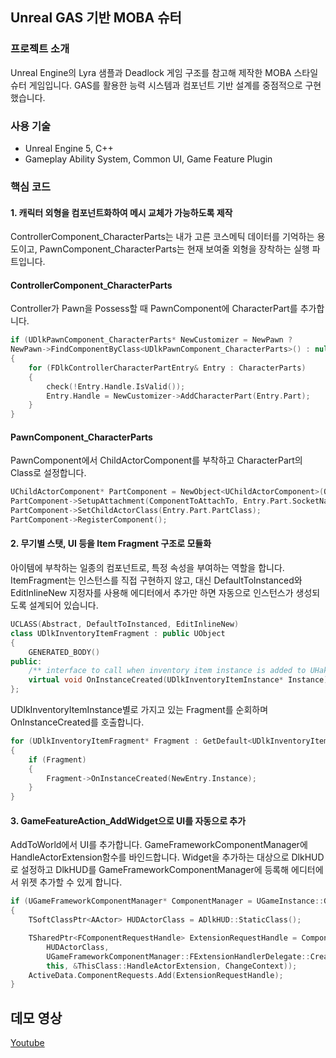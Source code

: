 ## Unreal GAS 기반 MOBA 슈터

### 프로젝트 소개
Unreal Engine의 Lyra 샘플과 Deadlock 게임 구조를 참고해 제작한 MOBA 스타일 슈터 게임입니다. GAS를 활용한 능력 시스템과 컴포넌트 기반 설계를 중점적으로 구현했습니다.

### 사용 기술
- Unreal Engine 5, C++
- Gameplay Ability System, Common UI, Game Feature Plugin

### 핵심 코드 
#### 1. 캐릭터 외형을 컴포넌트화하여  메시 교체가 가능하도록 제작
ControllerComponent_CharacterParts는 내가 고른 코스메틱 데이터를 기억하는 용도이고, PawnComponent_CharacterParts는 현재 보여줄 외형을 장착하는 실행 파트입니다.

#### ControllerComponent_CharacterParts
Controller가 Pawn을 Possess할 때 PawnComponent에 CharacterPart를 추가합니다.
```cpp
if (UDlkPawnComponent_CharacterParts* NewCustomizer = NewPawn ?
NewPawn->FindComponentByClass<UDlkPawnComponent_CharacterParts>() : nullptr)
{
	for (FDlkControllerCharacterPartEntry& Entry : CharacterParts)
	{
		check(!Entry.Handle.IsValid());
		Entry.Handle = NewCustomizer->AddCharacterPart(Entry.Part);
	}
}
```
#### PawnComponent_CharacterParts
PawnComponent에서 ChildActorComponent를 부착하고 CharacterPart의 Class로 설정합니다.
```cpp
UChildActorComponent* PartComponent = NewObject<UChildActorComponent>(OwnerComponent->GetOwner());
PartComponent->SetupAttachment(ComponentToAttachTo, Entry.Part.SocketName);
PartComponent->SetChildActorClass(Entry.Part.PartClass);
PartComponent->RegisterComponent();
```

#### 2. 무기별 스탯, UI 등을 Item Fragment 구조로 모듈화
아이템에 부착하는 일종의 컴포넌트로, 특정 속성을 부여하는 역할을 합니다. ItemFragment는 인스턴스를 직접 구현하지 않고, 대신 DefaultToInstanced와 EditInlineNew 지정자를 사용해 에디터에서 추가만 하면 자동으로 인스턴스가 생성되도록 설계되어 있습니다.
```cpp
UCLASS(Abstract, DefaultToInstanced, EditInlineNew)
class UDlkInventoryItemFragment : public UObject
{
	GENERATED_BODY()
public:
	/** interface to call when inventory item instance is added to UHakInventoryManagerComponent's InventoryList */
	virtual void OnInstanceCreated(UDlkInventoryItemInstance* Instance) const {}
};
```
UDlkInventoryItemInstance별로 가지고 있는 Fragment를 순회하며 OnInstanceCreated를 호출합니다.
```cpp
for (UDlkInventoryItemFragment* Fragment : GetDefault<UDlkInventoryItemDefinition>(ItemDef)->Fragments)
{
	if (Fragment)
	{
		Fragment->OnInstanceCreated(NewEntry.Instance);
	}
}
```

#### 3. GameFeatureAction_AddWidget으로 UI를 자동으로 추가
AddToWorld에서 UI를 추가합니다. GameFrameworkComponentManager에 HandleActorExtension함수를 바인드합니다.
Widget을 추가하는 대상으로 DlkHUD로 설정하고 DlkHUD를 GameFrameworkComponentManager에 등록해 에디터에서 위젯 추가할 수 있게 합니다.
```cpp
if (UGameFrameworkComponentManager* ComponentManager = UGameInstance::GetSubsystem<UGameFrameworkComponentManager>(GameInstance))
{
	TSoftClassPtr<AActor> HUDActorClass = ADlkHUD::StaticClass();

	TSharedPtr<FComponentRequestHandle> ExtensionRequestHandle = ComponentManager->AddExtensionHandler(
		HUDActorClass,
		UGameFrameworkComponentManager::FExtensionHandlerDelegate::CreateUObject(
		this, &ThisClass::HandleActorExtension, ChangeContext));
	ActiveData.ComponentRequests.Add(ExtensionRequestHandle);
}
```
## 데모 영상
[Youtube](https://www.youtube.com/watch?v=nFBAbuTQhJg)
